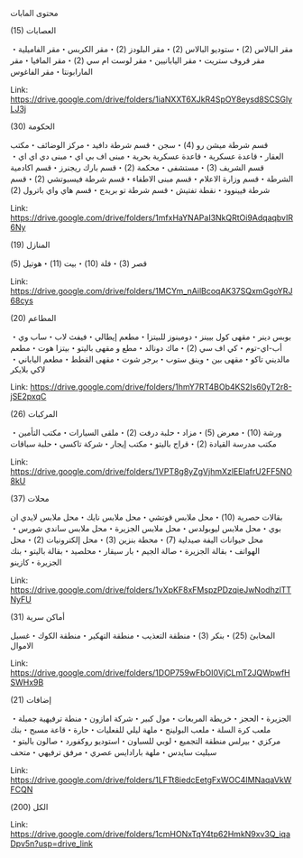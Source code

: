 محتوى المابات


(15) العصابات

مقر البالاس (2)・ستوديو البالاس (2)・مقر البلودز (2)・مقر الكربس・مقر الفاميلية・مقر قروف ستريت・مقر اليابانيين・مقر لوست ام سي (2)・مقر المافيا・مقر المارابونتا・مقر الفاغوس

Link: https://drive.google.com/drive/folders/1iaNXXT6XJkR4SpOY8eysd8SCSGlyLJ3j


(30) الحكومة

قسم شرطة ميشن رو (4)・سجن・قسم شرطة دافيد・مركز الوضائف・مكتب العقار・قاعدة عسكرية・قاعدة عسكرية بحرية・مبنى اف بي اي・مبنى دي اي اي・قسم الشريف (3)・مستشفى・محكمة (2)・قسم بارك ريجنرز・قسم اكادمية الشرطة・قسم وزارة الاعلام・قسم مبنى الاطفاء・قسم شرطة فيسبوتشي (2)・قسم شرطة فيينوود・نقطة تفتيش・قسم شرطة تو بريدج・قسم هاي واي باترول (2)

Link: https://drive.google.com/drive/folders/1mfxHaYNAPaI3NkQRtOi9AdqaqbvIR6Ny


(19) المنازل

قصر (3)・فلة (10)・بيت (11)・هوتيل (5)

Link: https://drive.google.com/drive/folders/1MCYm_nAilBcoqAK37SQxmGgoYRJ68cys


(20) المطاعم

بوبس دينر・مقهى كول بيينز・دومينوز للبيتزا・مطعم إيطالي・فيفث لاب・ساب وي・أب-اي-توم・كي اف سي (2)・ماك دونالد・مطع و مقهى باليتو・بيتزا هوت・مطعم مالديني
تاكو・مقهى بين・وينق ستوب・برجر شوت・مقهى القطط・مطعم الياباني・لاكي بلايكر

Link: https://drive.google.com/drive/folders/1hmY7RT4BOb4KS2Is60yT2r8-jSE2pxqC


(26) المركبات

ورشة (10)・معرض (5)・مزاد・حلبة درفت (2)・ملقى السيارات・مكتب التأمين・مكتب مدرسة القيادة (2)・قراج باليتو・مكتب إيجار・شركة تاكسي・حلبة سباقات

Link: https://drive.google.com/drive/folders/1VPT8g8yZgVjhmXzlEEIafrU2FF5NO8kU


(37) محلات

بقالات حصرية (10)・محل ملابس قوتشي・محل ملابس نايك・محل ملابس لايدي ان بوي・محل ملابس ليوبولدس・محل ملابس الجزيرة・محل ملابس ساندي شورس・محل حيوانات اليفة
صيدلية (7)・محطة بنزين (3)・محل إلكترونيات (2)・محل الهواتف・بقالة الجزيرة・صالة الجيم・بار سيقار・محلصيد・بقالة باليتو・بنك الجزيرة・كازينو

Link: https://drive.google.com/drive/folders/1vXpKF8xFMspzPDzqieJwNodhzlTTNyFU


(31) أماكن سرية

المخابئ (25)・بنكر (3)・منطقة التعذيب・منطقة التهكير・منطقة الكوك・غسيل الاموال

Link: https://drive.google.com/drive/folders/1DOP759wFbOI0VjCLmT2JQWpwfHSWHx9B


(21) إضافات

الجزيرة・الحجز・خريطة المربعات・مول كبير・شركة امازون・منطة ترفيهية جميلة・ملعب كرة السلة・ملعب البولينج・ملهة ليلي للفعليات・حارة・قاعة مسبح・بنك مركزي・بيرلس
منطقة التجميع・لوبي للسباون・استوديو روكفورد・صالون باليتو・سبليت سايدس・ملهة بارادايس عصري・مرفق ترفيهي・متحف

Link: https://drive.google.com/drive/folders/1LFTt8iedcEetgFxWOC4IMNaqaVkWFCQN


الكل (200)

Link: https://drive.google.com/drive/folders/1cmHONxTqY4tp62HmkN9xv3Q_iqaDpv5n?usp=drive_link

